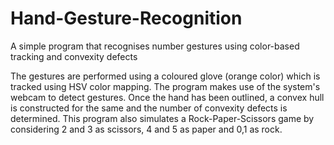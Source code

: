 # Hand-Gesture-Recognition
A simple program that recognises number gestures using color-based tracking and convexity defects

The gestures are performed using a coloured glove (orange color) which is tracked using HSV color mapping. The program makes use of the
system's webcam to detect gestures. Once the hand has been outlined, a convex hull is constructed for the same and the number of convexity
defects is determined. This program also simulates a Rock-Paper-Scissors game by considering 2 and 3 as scissors, 4 and 5 as paper and 0,1
as rock.

